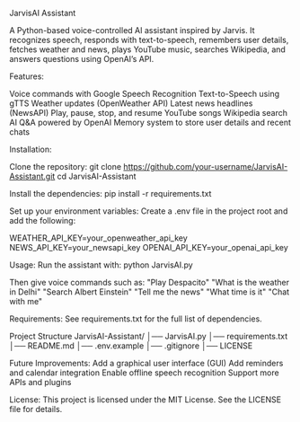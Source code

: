 JarvisAI Assistant

A Python-based voice-controlled AI assistant inspired by Jarvis. It recognizes speech, responds with text-to-speech, remembers user details, fetches weather and news, plays YouTube music, searches Wikipedia, and answers questions using OpenAI’s API.

Features:

Voice commands with Google Speech Recognition
Text-to-Speech using gTTS
Weather updates (OpenWeather API)
Latest news headlines (NewsAPI)
Play, pause, stop, and resume YouTube songs
Wikipedia search
AI Q&A powered by OpenAI
Memory system to store user details and recent chats

Installation:

Clone the repository:
git clone https://github.com/your-username/JarvisAI-Assistant.git
cd JarvisAI-Assistant

Install the dependencies:
pip install -r requirements.txt

Set up your environment variables:
Create a .env file in the project root and add the following:

WEATHER_API_KEY=your_openweather_api_key
NEWS_API_KEY=your_newsapi_key
OPENAI_API_KEY=your_openai_api_key


Usage:
Run the assistant with:
python JarvisAI.py


Then give voice commands such as:
"Play Despacito"
"What is the weather in Delhi"
"Search Albert Einstein"
"Tell me the news"
"What time is it"
"Chat with me"


Requirements:
See requirements.txt for the full list of dependencies.


Project Structure
JarvisAI-Assistant/
│── JarvisAI.py
│── requirements.txt
│── README.md
│── .env.example
│── .gitignore
│── LICENSE


Future Improvements:
Add a graphical user interface (GUI)
Add reminders and calendar integration
Enable offline speech recognition
Support more APIs and plugins


License:
This project is licensed under the MIT License. See the LICENSE file for details.
